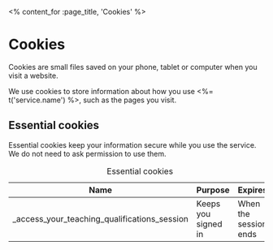 <% content_for :page_title, 'Cookies' %>

# Cookies

Cookies are small files saved on your phone, tablet or computer when you visit
a website.

We use cookies to store information about how you use <%= t('service.name') %>, such as the pages you visit.

## Essential cookies

Essential cookies keep your information secure while you use the service. We do not need to ask permission to use them.

<table class="govuk-table">
  <caption class="govuk-visually-hidden">Essential cookies</caption>
  <thead class="govuk-table__head">
    <tr class="govuk-table__row">
      <th class="govuk-table__header">Name</th>
      <th class="govuk-table__header">Purpose</th>
      <th class="govuk-table__header">Expires</th>
    </tr>
  </thead>
  <tbody class="govuk-table__body">
    <tr class="govuk-table__row">
      <td class="govuk-table__cell">
      _access_your_teaching_qualifications_session
      </td>
      <td class="govuk-table__cell">
        Keeps you signed in
      </td>
      <td class="govuk-table__cell">
        When the session ends
      </td>
    </tr>
  </tbody>
</table>
